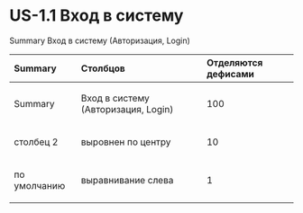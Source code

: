 # US-1.1 Вход в систему

Summary Вход в систему (Авторизация, Login)


<table>
<thead>
<tr>
<th id="заголовки" style="text-align:left;"> Summary     </th>
<th id="столбцов" style="text-align:left;"> Столбцов             </th>
<th id="отделяются_дефисами" style="text-align:left;"> Отделяются дефисами </th>
</tr>
</thead>

<tbody>
<tr>
<td style="text-align:left;"><p>Summary    </p></td>
<td style="text-align:left;"><p>Вход в систему (Авторизация, Login)      </p></td>
<td style="text-align:left;"><p>100                 </p></td>
</tr>

<tr>
<td style="text-align:left;"><p>столбец 2     </p></td>
<td style="text-align:left;"><p>выровнен по центру   </p></td>
<td style="text-align:left;"><p>10                  </p></td>
</tr>

<tr>
<td style="text-align:left;"><p>по умолчанию  </p></td>
<td style="text-align:left;"><p>выравнивание слева   </p></td>
<td style="text-align:left;"><p>1                   </p></td>
</tr>

</tbody>
</table>
